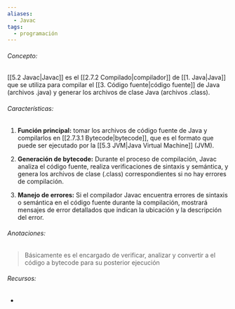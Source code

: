 ```yaml
---
aliases:
  - Javac
tags:
  - programación
---
```

###### Concepto:

[[5.2 Javac|Javac]] es el [[2.7.2 Compilado|compilador]] de [[1. Java|Java]] que se utiliza para compilar el [[3. Código fuente|código fuente]] de Java (archivos .java) y generar los archivos de clase Java (archivos .class). 

###### Características: 

1. **Función principal:** tomar los archivos de código fuente de Java y compilarlos en [[2.7.3.1 Bytecode|bytecode]], que es el formato que puede ser ejecutado por la [[5.3 JVM|Java Virtual Machine]] (JVM).

3. **Generación de bytecode:** Durante el proceso de compilación, Javac analiza el código fuente, realiza verificaciones de sintaxis y semántica, y genera los archivos de clase (.class) correspondientes si no hay errores de compilación.

5. **Manejo de errores:** Si el compilador Javac encuentra errores de sintaxis o semántica en el código fuente durante la compilación, mostrará mensajes de error detallados que indican la ubicación y la descripción del error.

###### Anotaciones:

> Básicamente es el encargado de verificar, analizar y convertir a el código a bytecode para su posterior ejecución

###### Recursos:

- 